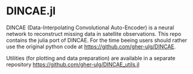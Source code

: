 # DINCAE.jl

DINCAE (Data-Interpolating Convolutional Auto-Encoder) is a neural network to reconstruct missing data in satellite observations.
This repo contains the julia port of DINCAE. For the time beeing users should rather use the original python code at
https://github.com/gher-ulg/DINCAE.


Utilities (for plotting and data preparation) are available in a separate repository
https://github.com/gher-ulg/DINCAE_utils.jl
